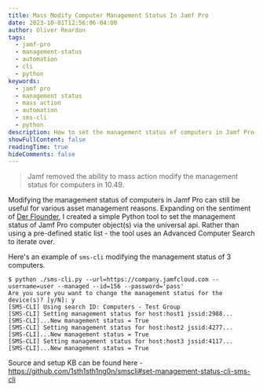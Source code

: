 ```yaml
---
title: Mass Modify Computer Management Status In Jamf Pro
date: 2023-10-01T12:56:06-04:00
author: Oliver Reardon
tags: 
  - jamf-pro
  - management-status
  - automation
  - cli
  - python
keywords: 
  - jamf pro
  - management status
  - mass action
  - automation
  - sms-cli
  - python
description: How to set the management status of computers in Jamf Pro using a Python CLI tool after the removal of mass action in version 10.49.
showFullContent: false
readingTime: true
hideComments: false
---
```


> Jamf removed the ability to mass action modify the management status for computers in 10.49.

Modifying the management status of computers in Jamf Pro can still be useful for various asset management reasons. Expanding on the sentiment of [Der Flounder](https://derflounder.wordpress.com/2023/08/15/updating-management-status-in-jamf-pro-computer-inventory-records-on-jamf-pro-10-49-0-and-later/), I created a simple Python tool to set the management status of Jamf Pro computer object(s) via the universal api. Rather than using a pre-defined static list - the tool uses an Advanced Computer Search to iterate over.

Here's an example of `sms-cli` modifying the management status of 3 computers.

```text
$ python ./sms-cli.py --url=https://company.jamfcloud.com --username=user --managed --id=156 --password='pass'
Are you sure you want to change the management status for the device(s)? [y/N]: y
[SMS-CLI] Using search ID: Computers - Test Group
[SMS-CLI] Setting management status for host:host1 jssid:2988...
[SMS-CLI]...New management status = True
[SMS-CLI] Setting management status for host:host2 jssid:4277...
[SMS-CLI]...New management status = True
[SMS-CLI] Setting management status for host:host3 jssid:4117...
[SMS-CLI]...New management status = True
```

Source and setup KB can be found here - https://github.com/1sth1sth1ng0n/smscli#set-management-status-cli-sms-cli
